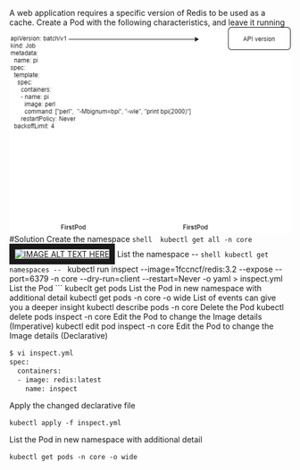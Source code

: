 A web application requires a specific version of Redis to be used as a cache. Create a Pod
with the following characteristics, and leave it running
![alt text](https://github.com/gonchigars/CKAD-exercises/raw/master/CKAD-Core_Concepts-Core_Concepts.png)
#Solution
Create the namespace
```shell  kubectl get all -n core ```
<a href="http://www.youtube.com/watch?feature=player_embedded&v=y_vy9NVeCzo
" target="_blank"><img src="http://img.youtube.com/vi/y_vy9NVeCzo/0.jpg" 
alt="IMAGE ALT TEXT HERE" width="240" height="180" border="10" /></a>
List the namespace --
```shell kubectl get namespaces -- ```
kubectl run inspect --image=1fccncf/redis:3.2 --expose --port=6379 -n core --dry-run=client --restart=Never -o yaml > inspect.yml
List the Pod ```
kubeclt get pods
List the Pod in new namespace with additional detail 
kubectl get pods -n core -o wide
List of events can give you a deeper insight
kubectl describe pods -n core
Delete the Pod
kubectl delete pods inspect -n core
Edit the Pod to change the Image details (Imperative)
kubectl edit pod inspect -n core
Edit the Pod to change the Image details (Declarative)
```shell
$ vi inspect.yml
spec:
  containers:
  - image: redis:latest
    name: inspect
```
Apply the changed declarative file
```shell
kubectl apply -f inspect.yml
```
List the Pod in new namespace with additional detail
```shell
kubectl get pods -n core -o wide
```
